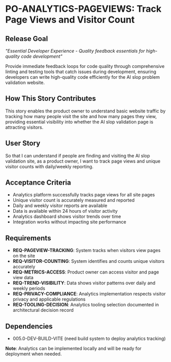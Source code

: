 # PO-ANALYTICS-PAGEVIEWS: Track Page Views and Visitor Count

## Release Goal

_"Essential Developer Experience - Quality feedback essentials for high-quality code development"_

Provide immediate feedback loops for code quality through comprehensive linting and testing tools that catch issues during development, ensuring developers can write high-quality code efficiently for the AI slop problem validation website.

## How This Story Contributes

This story enables the product owner to understand basic website traffic by tracking how many people visit the site and how many pages they view, providing essential visibility into whether the AI slop validation page is attracting visitors.

## User Story

So that I can understand if people are finding and visiting the AI slop validation site, as a product owner, I want to track page views and unique visitor counts with daily/weekly reporting.

## Acceptance Criteria

- Analytics platform successfully tracks page views for all site pages
- Unique visitor count is accurately measured and reported
- Daily and weekly visitor reports are available
- Data is available within 24 hours of visitor activity
- Analytics dashboard shows visitor trends over time
- Integration works without impacting site performance

## Requirements

- **REQ-PAGEVIEW-TRACKING**: System tracks when visitors view pages on the site
- **REQ-VISITOR-COUNTING**: System identifies and counts unique visitors accurately
- **REQ-METRICS-ACCESS**: Product owner can access visitor and page view data
- **REQ-TREND-VISIBILITY**: Data shows visitor patterns over daily and weekly periods
- **REQ-PRIVACY-COMPLIANCE**: Analytics implementation respects visitor privacy and applicable regulations
- **REQ-TOOLING-DECISION**: Analytics tooling selection documented in architectural decision record

## Dependencies

- 005.0-DEV-BUILD-VITE (need build system to deploy analytics tracking)

**Note**: Analytics can be implemented locally and will be ready for deployment when needed.
